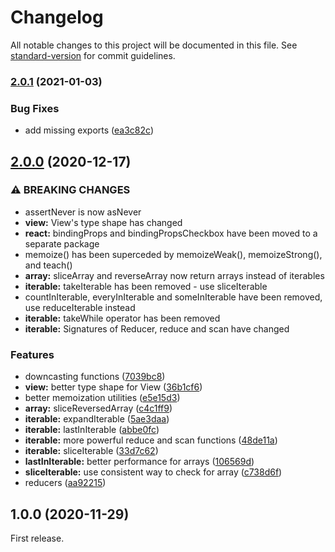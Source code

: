 # Changelog

All notable changes to this project will be documented in this file. See [standard-version](https://github.com/conventional-changelog/standard-version) for commit guidelines.

### [2.0.1](https://github.com/ivan7237d/antiutils/compare/v2.0.0...v2.0.1) (2021-01-03)


### Bug Fixes

* add missing exports ([ea3c82c](https://github.com/ivan7237d/antiutils/commit/ea3c82c53c90a0ade00d98c144dcb0f8efba4cca))

## [2.0.0](https://github.com/ivan7237d/antiutils/compare/v1.0.3...v2.0.0) (2020-12-17)

### ⚠ BREAKING CHANGES

- assertNever is now asNever
- **view:** View's type shape has changed
- **react:** bindingProps and bindingPropsCheckbox have been moved to a separate package
- memoize() has been superceded by memoizeWeak(), memoizeStrong(), and teach()
- **array:** sliceArray and reverseArray now return arrays instead of iterables
- **iterable:** takeIterable has been removed - use sliceIterable
- countInIterable, everyInIterable and someInIterable have been removed, use
  reduceIterable instead
- **iterable:** takeWhile operator has been removed
- **iterable:** Signatures of Reducer, reduce and scan have changed

### Features

- downcasting functions ([7039bc8](https://github.com/ivan7237d/antiutils/commit/7039bc8b9685159832127f73c93714a3309bf59f))
- **view:** better type shape for View ([36b1cf6](https://github.com/ivan7237d/antiutils/commit/36b1cf6908a92c7abc033daa801d72e57174dea7))
- better memoization utilities ([e5e15d3](https://github.com/ivan7237d/antiutils/commit/e5e15d3f22a1885699564d5279c1368781dd63b3))
- **array:** sliceReversedArray ([c4c1ff9](https://github.com/ivan7237d/antiutils/commit/c4c1ff9276b81578203f71180386342994c47f94))
- **iterable:** expandIterable ([5ae3daa](https://github.com/ivan7237d/antiutils/commit/5ae3daa954415fb7176ab2ab2081102c36cad298))
- **iterable:** lastInIterable ([abbe0fc](https://github.com/ivan7237d/antiutils/commit/abbe0fc305a7002098528eba61c40c91eeadfe8c))
- **iterable:** more powerful reduce and scan functions ([48de11a](https://github.com/ivan7237d/antiutils/commit/48de11a6c3eec35ed06e4ec3ffaf3e8db645f148))
- **iterable:** sliceIterable ([33d7c62](https://github.com/ivan7237d/antiutils/commit/33d7c625c6b17673b893286576a830000a9ff6d2))
- **lastInIterable:** better performance for arrays ([106569d](https://github.com/ivan7237d/antiutils/commit/106569d2f4277ebf4387919cabf64e5eb5823523))
- **sliceIterable:** use consistent way to check for array ([c738d6f](https://github.com/ivan7237d/antiutils/commit/c738d6f474cd727c98d1147d17b87ecb9ef2f193))
- reducers ([aa92215](https://github.com/ivan7237d/antiutils/commit/aa92215aebb985ce3cc06609ecb2b7db27fec38e))

## 1.0.0 (2020-11-29)

First release.
